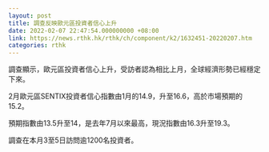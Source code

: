 ```yaml
---
layout: post
title: 調查反映歐元區投資者信心上升
date: 2022-02-07 22:47:54.000000000 +08:00
link: https://news.rthk.hk/rthk/ch/component/k2/1632451-20220207.htm
categories: rthk
---
```


調查顯示，歐元區投資者信心上升，受訪者認為相比上月，全球經濟形勢已經穩定下來。

2月歐元區SENTIX投資者信心指數由1月的14.9，升至16.6，高於市場預期的15.2。

預期指數由13.5升至14，是去年7月以來最高，現況指數由16.3升至19.3。

調查在本月3至5日訪問逾1200名投資者。
